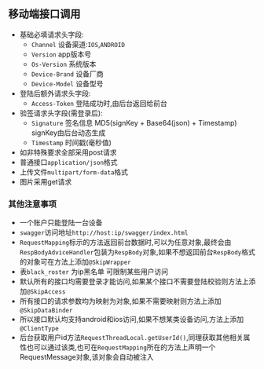 ## 移动端接口调用
* 基础必填请求头字段:
    * `Channel` 设备渠道:`IOS`,`ANDROID`
    * `Version` app版本号
    * `Os-Version` 系统版本
    * `Device-Brand` 设备厂商
    * `Device-Model` 设备型号
* 登陆后额外请求头字段:
    * `Access-Token` 登陆成功时,由后台返回给前台
* 验签请求头字段(需登录后):
    * `Signature` 签名信息 MD5(signKey + Base64(json) + Timestamp) signKey由后台动态生成
    * `Timestamp` 时间戳(毫秒值)
* 如非特殊要求全部采用post请求
* 普通接口`application/json`格式 
* 上传文件`multipart/form-data`格式
* 图片采用get请求


### 其他注意事项
* 一个账户只能登陆一台设备
* `swagger`访问地址`http://host:ip/swagger/index.html`
* `RequestMapping`标示的方法返回前台数据时,可以为任意对象,最终会由`RespBodyAdviceHandler`包装为`RespBody`对象,如果不想返回前台`RespBody`格式的对象可在方法上添加`@SkipWrapper`
* 表`black_roster` 为ip黑名单 可限制某些用户访问
* 默认所有的接口均需要登录才能访问,如果某个接口不需要登陆校验则方法上添加`@SkipAccess`
* 所有接口的请求参数均为映射为对象,如果不需要映射则方法上添加`@SkipDataBinder`
* 所以接口默认均支持android和ios访问,如果不想某类设备访问,方法上添加`@ClientType`
* 后台获取用户id方法`RequestThreadLocal.getUserId()`,同理获取其他相关属性也可以通过该类,也可在`RequestMapping`所在的方法上声明一个RequestMessage对象,该对象会自动被注入

